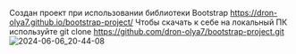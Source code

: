 Создан проект при использовании библиотеки Bootstrap
https://dron-olya7.github.io/bootstrap-project/
Чтобы скачать к себе на локальный ПК используйте git clone https://github.com/dron-olya7/bootstrap-project.git
![2024-06-06_20-44-08](https://github.com/dron-olya7/bootstrap-project/assets/71034985/ceb248c5-2802-46d9-8b41-16e46e1c773a)
